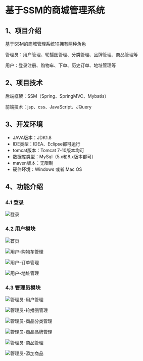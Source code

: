 # 基于SSM的商城管理系统



## 1、项目介绍

基于SSM的商城管理系统10拥有两种角色

管理员：用户管理、轮播图管理、分类管理、品牌管理、商品管理等

用户：登录注册、购物车、下单、历史订单、地址管理等


## 2、项目技术

后端框架：SSM（Spring、SpringMVC、Mybatis）

前端技术：jsp、css、JavaScript、JQuery

## 3、开发环境

- JAVA版本：JDK1.8
- IDE类型：IDEA、Eclipse都可运行
- tomcat版本：Tomcat 7-10版本均可
- 数据库类型：MySql（5.x和8.x版本都可） 
- maven版本：无限制
- 硬件环境：Windows 或者 Mac OS


## 4、功能介绍

### 4.1 登录

![登录](https://project-images-1256969109.cos.ap-chongqing.myqcloud.com/Typora-Images/202208141902468.jpg)

### 4.2 用户模块

![首页](https://project-images-1256969109.cos.ap-chongqing.myqcloud.com/Typora-Images/202208141902683.jpg)

![用户-购物车管理](https://project-images-1256969109.cos.ap-chongqing.myqcloud.com/Typora-Images/202208141902632.jpg)

![用户-订单管理](https://project-images-1256969109.cos.ap-chongqing.myqcloud.com/Typora-Images/202208141902586.jpg)

![用户-地址管理](https://project-images-1256969109.cos.ap-chongqing.myqcloud.com/Typora-Images/202208141902681.jpg)

### 4.3 管理员模块

![管理员-用户管理](https://project-images-1256969109.cos.ap-chongqing.myqcloud.com/Typora-Images/202208141902870.jpg)

![管理员-轮播图管理](https://project-images-1256969109.cos.ap-chongqing.myqcloud.com/Typora-Images/202208141902996.jpg)

![管理员-商品分类管理](https://project-images-1256969109.cos.ap-chongqing.myqcloud.com/Typora-Images/202208141902319.jpg)

![管理员-商品品牌管理](https://project-images-1256969109.cos.ap-chongqing.myqcloud.com/Typora-Images/202208141902976.jpg)

![管理员-商品管理](https://project-images-1256969109.cos.ap-chongqing.myqcloud.com/Typora-Images/202208141902192.jpg)

![管理员-添加商品](https://project-images-1256969109.cos.ap-chongqing.myqcloud.com/Typora-Images/202208141902087.jpg)



